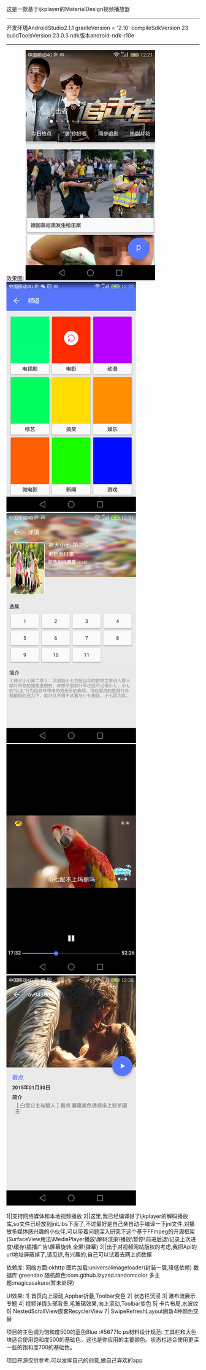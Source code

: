 这是一款基于ijkplayer的MaterialDesign视频播放器
   -- --
   开发环境AndroidStudio2.1.1
   gradleVersion = '2.10'
   compileSdkVersion 23
   buildToolsVersion 23.0.3
   ndk版本android-ndk-r10e 
   -- --
效果图:
![](https://raw.githubusercontent.com/shonegg/PaPaPlayer/master/ScreenShots/Screenshot_2016-07-23-12-21-31.png)
![](https://raw.githubusercontent.com/shonegg/PaPaPlayer/master/ScreenShots/Screenshot_2016-07-23-12-22-45.png)![enter image description here](https://raw.githubusercontent.com/shonegg/PaPaPlayer/master/ScreenShots/Screenshot_2016-07-23-12-31-16.png)
![](https://raw.githubusercontent.com/shonegg/PaPaPlayer/master/ScreenShots/Screenshot_2016-07-23-12-32-58.png)
![](https://raw.githubusercontent.com/shonegg/PaPaPlayer/master/ScreenShots/Screenshot_2016-07-23-12-35-37.png)

1||支持网络媒体和本地视频播放
2||这里,我已经编译好了ijkplayer的解码播放库,so文件已经放到jniLibs下面了,不过最好是自己亲自动手编译一下jni文件,对播放多媒体感兴趣的小伙伴,可以带着问题深入研究下这个基于FFmpeg的开源框架(SurfaceView用法\MediaPlayer播放\解码渲染\播放\暂停\前进后退\记录上次进度\缓存\插播广告\屏幕旋转,全屏\弹幕)
3||出于对视频网站版权的考虑,我把Api的url地址屏蔽掉了,请见谅,有兴趣的,自己可以试着去网上抓数据

依赖库:
网络方面:okhttp
图片加载:universalimageloader(封装一层,降低依赖)
数据库:greendao
随机颜色:com.github.lzyzsd.randomcolor
多主题:magicasakura(暂未处理)

UI效果:
1| 首页向上滚动,Appbar折叠,Toolbar变色
2| 状态栏沉浸
3| 瀑布流展示专题
4| 视频详情头部背景,毛玻璃效果,向上滚动,Toolbar变色
5| 卡片布局,水波纹
6| NestedScrollView嵌套RecyclerView
7| SwipeRefreshLayout刷新4种颜色交替

项目的主色调为饱和度500的蓝色Blue :#5677fc
ps材料设计规范:
工具栏和大色块适合使用饱和度500的基础色，这也是你应用的主要颜色。状态栏适合使用更深一些的饱和度700的基础色。

项目开源仅供参考,可以发挥自己的创意,做自己喜欢的app
